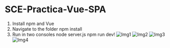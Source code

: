 # SCE-Practica-Vue-SPA

1. Install npm and Vue
2. Navigate to the folder
  npm install
3. Run in two consoles
  node server.js
  npm run dev!
  ![Img1](https://user-images.githubusercontent.com/24672087/177012211-9411377b-79b5-45a1-8437-961680177e9d.png)
  ![Img2](https://user-images.githubusercontent.com/24672087/177012200-aacff536-37e7-4e5e-ba83-71fa0759a4a5.png)
  ![Img3](https://user-images.githubusercontent.com/24672087/177012206-06802075-89de-4d00-ac1f-edbeca23ff2c.png)
  ![Img4](https://user-images.githubusercontent.com/24672087/177012214-d87973c6-e256-4d21-812f-0195410a2e11.png)


  
 
